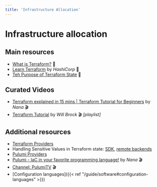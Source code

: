 ```yaml
---
title: 'Infrastructure Allocation'
---
```



Infrastructure allocation
=========================

## Main resources

* [What is Terraform?](https://www.terraform.io/intro) 📖
* [Learn Terraform](https://learn.hashicorp.com/terraform) by *HashiCorp* 📖
* [Teh Purpose of Terraform State](https://www.terraform.io/language/state/purpose#purpose-of-terraform-state) 📖


## Curated Videos

* [Terraform explained in 15 mins | Terraform Tutorial for Beginners](https://www.youtube.com/watch?v=l5k1ai_GBDE) by *Nana* 🎬
* [Terraform Tutorial](https://www.youtube.com/playlist?list=PL8HowI-L-3_9bkocmR3JahQ4Y-Pbqs2Nt) by *Will Brock* 🎬 *[playlist]*


## Additional resources

* [Terraform Providers](https://registry.terraform.io/browse/providers)
* Handling Sensitive Values in Terraform state:
  [SDK](https://www.terraform.io/language/settings/backends/configuration#credentials-and-sensitive-data),
  [remote backends](https://www.terraform.io/language/settings/backends/configuration#credentials-and-sensitive-data)
* [Pulumi Providers](https://www.pulumi.com/registry/)
* [Pulumi - IaC in your favorite programming language!](https://www.youtube.com/watch?v=vIjeiDcsR3Q) by *Nana* 🎬
* [Channel: PulumiTV](https://www.youtube.com/c/PulumiTV) 🎬
* [Configuration languages]({{< ref "/guide/software#configuration-languages" >}})
